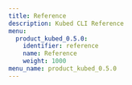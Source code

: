 ```yaml
---
title: Reference
description: Kubed CLI Reference
menu:
  product_kubed_0.5.0:
    identifier: reference
    name: Reference
    weight: 1000
menu_name: product_kubed_0.5.0
---
```


